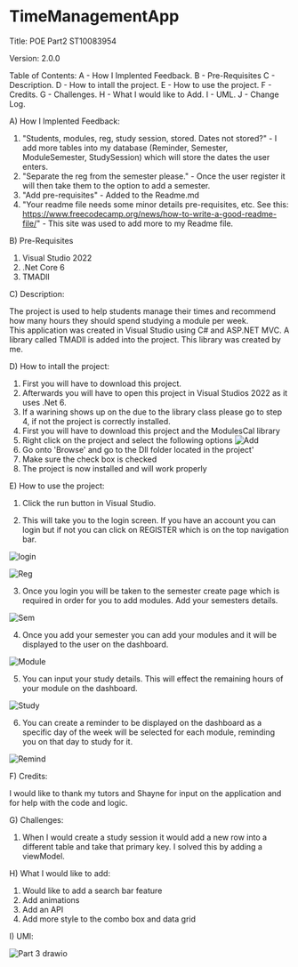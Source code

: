 # TimeManagementApp

Title: POE Part2 ST10083954

Version: 2.0.0

Table of Contents: 
 A - How I Implented Feedback.
 B - Pre-Requisites
 C - Description.
 D - How to intall the project.
 E - How to use the project.
 F - Credits.
 G - Challenges.
 H - What I would like to Add.
 I - UML.
 J - Change Log.

A) How I Implented Feedback: 

1) "Students, modules, reg, study session, stored. Dates not stored?" - I add more tables into my database (Reminder, Semester, ModuleSemester, StudySession) which will store the dates the user enters.
2) "Separate the reg from the semester please." - Once the user register it will then take them to the option to add a semester.
3) "Add pre-requisites" - Added to the Readme.md
4) "Your readme file needs some minor details pre-requisites, etc. See this: https://www.freecodecamp.org/news/how-to-write-a-good-readme-file/" - This site was used to add more to my Readme file.

B) Pre-Requisites

1) Visual Studio 2022
2) .Net Core 6
3) TMADll

C) Description: 

The project is used to help students manage their times and recommend how many hours they should spend studying a module per week.	
This application was created in Visual Studio using C# and ASP.NET MVC.
A library called TMADll is added into the project. This library was created by me.

D) How to intall the project:

1) First you will have to download this project.
2) Afterwards you will have to open this project in Visual Studios 2022 as it uses .Net 6.
3) If a warining shows up on the due to the library class please go to step 4, if not the project is correctly installed.
4) First you will have to download this project and the ModulesCal library 
5) Right click on the project and select the following options
![Add](https://user-images.githubusercontent.com/63053721/188342725-a2ad5026-ac42-4939-9f03-8bf672557251.JPG)
6) Go onto 'Browse' and go to the Dll folder located in the project'
7) Make sure the check box is checked 
8) The project is now installed and will work properly

E) How to use the project:

1) Click the run button in Visual Studio.

2) This will take you to the login screen. If you have an account you can login but if not you can click on REGISTER which is on the top navigation bar.

![login](https://user-images.githubusercontent.com/63053721/205197767-32b15ad6-8896-4892-9ad5-b0741eeee616.JPG)

![Reg](https://user-images.githubusercontent.com/63053721/205197774-8f255326-37c6-486a-9ca1-265211d6cf88.JPG)

3) Once you login you will be taken to the semester create page which is required in order for you to add modules. Add your semesters details.

![Sem](https://user-images.githubusercontent.com/63053721/205197827-127b15b6-f148-4776-9156-e277afea6a91.JPG)

4) Once you add your semester you can add your modules and it will be displayed to the user on the dashboard.

![Module](https://user-images.githubusercontent.com/63053721/205197943-eb8322cd-20ad-4636-b7b6-5e5ba17c6e0c.JPG)

5) You can input your study details. This will effect the remaining hours of your module on the dashboard.

![Study](https://user-images.githubusercontent.com/63053721/205197865-21bb61bd-6016-4493-a0b9-ede4fd4bf979.JPG)

6) You can create a reminder to be displayed on the dashboard as a specific day of the week will be selected for each module, reminding you on that day to study for it.

![Remind](https://user-images.githubusercontent.com/63053721/205197903-8cca48d2-3380-469d-8456-9890ed6ae831.JPG)

F) Credits:

I would like to thank my tutors and Shayne for input on the application and for help with the code and logic.

G) Challenges:

1) When I would create a study session it would add a new row into a different table and take that primary key. I solved this by adding a viewModel.

H) What I would like to add:

1) Would like to add a search bar feature
2) Add animations
3) Add an API
4) Add more style to the combo box and data grid

I) UMl: 

![Part 3 drawio](https://user-images.githubusercontent.com/63053721/205197984-cf8dfd4e-ddd4-4fa9-ae56-9940f5df97bc.png)
